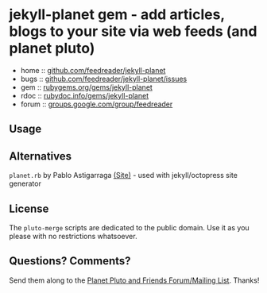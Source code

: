 # jekyll-planet gem - add articles, blogs to your site via web feeds (and planet pluto)


* home  :: [github.com/feedreader/jekyll-planet](https://github.com/feedreader/jekyll-planet)
* bugs  :: [github.com/feedreader/jekyll-planet/issues](https://github.com/feedreader/jekyll-planet/issues)
* gem   :: [rubygems.org/gems/jekyll-planet](https://rubygems.org/gems/jekyll-planet)
* rdoc  :: [rubydoc.info/gems/jekyll-planet](http://rubydoc.info/gems/jekyll-planet)
* forum :: [groups.google.com/group/feedreader](http://groups.google.com/group/feedreader)


## Usage



## Alternatives

`planet.rb` by Pablo Astigarraga [(Site)](https://github.com/pote/planet.rb)  - used with jekyll/octopress site generator



## License

The `pluto-merge` scripts are dedicated to the public domain.
Use it as you please with no restrictions whatsoever.

## Questions? Comments?

Send them along to the [Planet Pluto and Friends Forum/Mailing List](http://groups.google.com/group/feedreader).
Thanks!
